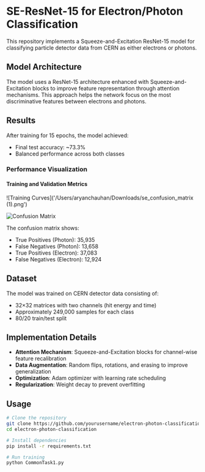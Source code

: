 # SE-ResNet-15 for Electron/Photon Classification

This repository implements a Squeeze-and-Excitation ResNet-15 model for classifying particle detector data from CERN as either electrons or photons.

## Model Architecture

The model uses a ResNet-15 architecture enhanced with Squeeze-and-Excitation blocks to improve feature representation through attention mechanisms. This approach helps the network focus on the most discriminative features between electrons and photons.

## Results

After training for 15 epochs, the model achieved:
- Final test accuracy: ~73.3%
- Balanced performance across both classes

### Performance Visualization

#### Training and Validation Metrics
![Training Curves]('/Users/aryanchauhan/Downloads/se_confusion_matrix (1).png')

![Confusion Matrix](https://pplx-res.cloudinary.com/image/upload/v1742938994/user_uploads/QznYCkVwZSGzVkY/Screeusion)

The confusion matrix shows:
- True Positives (Photon): 35,935
- False Negatives (Photon): 13,658
- True Positives (Electron): 37,083
- False Negatives (Electron): 12,924

## Dataset

The model was trained on CERN detector data consisting of:
- 32×32 matrices with two channels (hit energy and time)
- Approximately 249,000 samples for each class
- 80/20 train/test split

## Implementation Details

- **Attention Mechanism**: Squeeze-and-Excitation blocks for channel-wise feature recalibration
- **Data Augmentation**: Random flips, rotations, and erasing to improve generalization
- **Optimization**: Adam optimizer with learning rate scheduling
- **Regularization**: Weight decay to prevent overfitting

## Usage

```bash
# Clone the repository
git clone https://github.com/yourusername/electron-photon-classification.git
cd electron-photon-classification

# Install dependencies
pip install -r requirements.txt

# Run training
python CommonTask1.py
